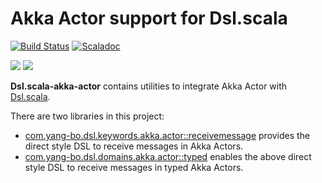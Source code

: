 # Akka Actor support for Dsl.scala

[![Build Status](https://travis-ci.org/Atry/Dsl.scala-akka-actor.svg?branch=master)](https://travis-ci.org/Atry/Dsl.scala-akka-actor)
[![Scaladoc](https://javadoc.io/badge/com.yang-bo.dsl.domains.akka.actor/typed_2.11.svg?label=scaladoc)](https://javadoc.io/page/com.yang-bo.dsl.domains.akka.actor/typed_2.11/latest/com/yang_bo/dsl/package.html)

<a href="https://search.maven.org/search?q=g:com.yang-bo.dsl.keywords.akka.actor%20a:receivemessage_*"><img src="https://img.shields.io/maven-central/v/com.yang-bo.dsl.keywords.akka.actor/receivemessage_2.13.svg?label=libraryDependencies+%2B=+%22com.yang-bo.dsl.keywords.akka.actor%22+%25%25+%22receivemessage%22+%25"/></a>
<a href="https://search.maven.org/search?q=g:com.yang-bo.dsl.domains.akka.actor%20a:typed_*"><img src="https://img.shields.io/maven-central/v/com.yang-bo.dsl.domains.akka.actor/typed_2.13.svg?label=libraryDependencies+%2B=+%22com.yang-bo.dsl.domains.akka.actor%22+%25%25+%22typed%22+%25"/></a>


**Dsl.scala-akka-actor** contains utilities to integrate Akka Actor with [Dsl.scala](https://github.com/ThoughtWorksInc/Dsl.scala).

There are two libraries in this project:

* [com.yang-bo.dsl.keywords.akka.actor::receivemessage](https://javadoc.io/page/com.yang-bo.dsl.keywords.akka.actor/receivemessage_2.12/latest/com/yang_bo/dsl/keywords/akka/actor/ReceiveMessage.html) provides the direct style DSL to receive messages in Akka Actors.
* [com.yang-bo.dsl.domains.akka.actor::typed](https://javadoc.io/page/com.yang-bo.dsl.domains.akka.actor/typed_2.12/latest/com/yang_bo/dsl/domains/akka/actor/typed%24.html) enables the above direct style DSL to receive messages in typed Akka Actors.
